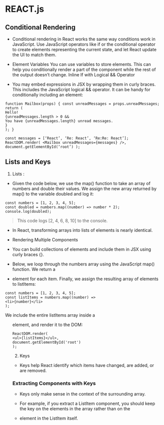 # REACT.js

## Conditional Rendering

- Conditional rendering in React works the same way conditions work in JavaScript. Use JavaScript operators like if or the conditional operator to create elements representing the current state, and let React update the UI to match them.

- Element Variables You can use variables to store elements. This can help you conditionally render a part of the component while the rest of the output doesn’t change.
    Inline If with Logical && Operator

- You may embed expressions in JSX by wrapping them in curly braces. This includes the JavaScript logical && operator. It can be handy for conditionally including an element: 
``` 
function Mailbox(props) { const unreadMessages = props.unreadMessages; return (
Hello!
{unreadMessages.length > 0 &&
You have {unreadMessages.length} unread messages.
}
); }

const messages = [‘React’, ‘Re: React’, ‘Re:Re: React’]; ReactDOM.render( <Mailbox unreadMessages={messages} />, document.getElementById(‘root’) );
```

## Lists and Keys
1. Lists :
- Given the code below, we use the map() function to take an array of numbers and double their values. We assign the new array returned by map() to the variable doubled and log it:

```
const numbers = [1, 2, 3, 4, 5];
const doubled = numbers.map((number) => number * 2);
console.log(doubled);

```
> This code logs [2, 4, 6, 8, 10] to the console.

- In React, transforming arrays into lists of elements is nearly identical.

- Rendering Multiple Components
- You can build collections of elements and include them in JSX using curly braces {}.

- Below, we loop through the numbers array using the JavaScript map() function. We return a <li> element for each item. Finally, we assign the resulting array of elements to listItems:
```
const numbers = [1, 2, 3, 4, 5];
const listItems = numbers.map((number) =>
<li>{number}</li>
);

```
We include the entire listItems array inside a <ul> element, and render it to the DOM:

```
ReactDOM.render(
<ul>{listItems}</ul>,
document.getElementById('root')
);

```

2. Keys

- Keys help React identify which items have changed, are added, or are removed.

### Extracting Components with Keys
- Keys only make sense in the context of the surrounding array.

- For example, if you extract a ListItem component, you should keep the key on the <ListItem /> elements in the array rather than on the <li> element in the ListItem itself.



